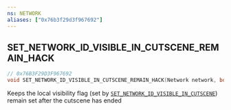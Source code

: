 ```yaml
---
ns: NETWORK
aliases: ["0x76b3f29d3f967692"]
---
```

## SET_NETWORK_ID_VISIBLE_IN_CUTSCENE_REMAIN_HACK

```c
// 0x76B3F29D3F967692
void SET_NETWORK_ID_VISIBLE_IN_CUTSCENE_REMAIN_HACK(Network network, bool set);
```

Keeps the local visibility flag (set by [`SET_NETWORK_ID_VISIBLE_IN_CUTSCENE`](#_0xA6928482543022B4)) remain set after the cutscene has ended

